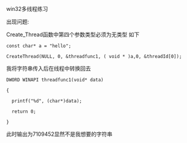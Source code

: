 win32多线程练习  

出现问题:

Create_Thread函数中第四个参数类型必须为无类型 如下  
```
const char* a = "hello";

CreateThread(NULL, 0, &threadfunc1, ( void * )a,0, &threadId[0]);
```

我将字符串传入后在线程中转换回去
```
DWORD WINAPI threadfunc1(void* data) 

{   

  printf("%d", (char*)data); 
  
  return 0;    
  
}
```

此时输出为7109452显然不是我想要的字符串  

